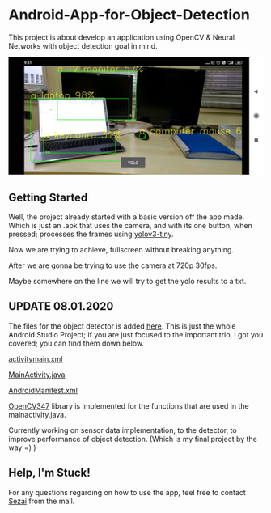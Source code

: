 # Android-App-for-Object-Detection
This project is about develop an application using OpenCV &amp; Neural Networks with object detection goal in mind.

<p align="center">
  <img src="screen.jpg">
</p>

## Getting Started

Well, the project already started with a basic version off the app made. Which is just an .apk that uses the camera, and with its one 
button, when pressed; processes the frames using [yolov3-tiny](https://pjreddie.com/darknet/yolo/).

Now we are trying to achieve, fullscreen without breaking anything.

After we are gonna be trying to use the camera at 720p 30fps.

Maybe somewhere on the line we will try to get the yolo results to a txt.

## UPDATE 08.01.2020

The files for the object detector is added [here](). This is just the whole Android Studio Project; if you are just focused
to the important trio, i got you covered; you can find them down below.

[activitymain.xml]()

[MainActivity.java]()

[AndroidManifest.xml]()

[OpenCV347](https://opencv.org/releases/) library is implemented for the functions that are used in the mainactivity.java. 

Currently working on sensor data implementation, to the detector, to improve performance of object detection. 
(Which is my final project by the way =) )

<!--
### Installing
## Running the tests
### Tips And Tricks

-->
## Help, I'm Stuck!
For any questions regarding on how to use the app, feel free to contact [Sezai](mailto:sezaiburakkantarci@gmail.com) from the mail. 
